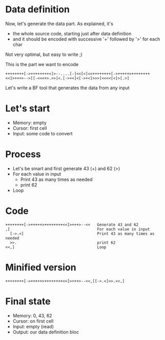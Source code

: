 # Data definition

Now, let's generate the data part. As explained, it's
* the whole source code, starting just after data definition
* and it should be encoded with successive '+' followed by '>' for each char

Not very optimal, but easy to write ;)

This is the part we want to encode
```
++++++++[->++++++++<]>--....[-]<<[<]<<++++++++[->+++++>++++++++<<]>+++>-->[[-<<<+>.>>]<.[->+<]<[->+<]>>>]<<<<[<]>[.>]
```

Let's write a BF tool that generates the data from any input


# Let's start

* Memory: empty
* Cursor: first cell
* Input: some code to convert

# Process

* Let's be smart and first generate 43 (+) and 62 (>)
* For each value in input
  * Print 43 as many times as needed
  * print 62
* Loop

# Code
```
++++++++[->+++++>++++++++<<]>+++>--<<   Generate 43 and 62
,[                                      For each value in input
  [->.<]                                Print 43 as many times as needed
  >>.                                   print 62
<<,]                                    Loop
```

# Minified version
```
++++++++[->+++++>++++++++<<]>+++>--<<,[[->.<]>>.<<,]
```

# Final state

* Memory: 0, 43, 62
* Cursor: on first cell
* Input: empty (read)
* Output: our data definition bloc
